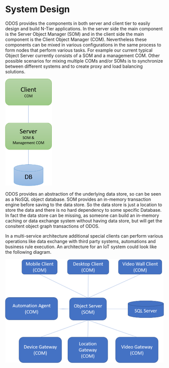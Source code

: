 # System Design

ODOS provides the components in both server and client tier to easily design and build N-Tier applications. In the server side the main component is the Server Object Manager (SOM) and in the client side the main component is the Client Object Manager (COM). Nevertheless these components can be mixed in various configurations in the same process to form nodes that perform various tasks. For example our current typical Object Server currently consists of a SOM and a management COM. Other possible scenarios for mixing multiple COMs and/or SOMs is to synchronize between different systems and to create proxy and load balancing solutions. 

<img title="" src="../images/ntierapp.png" alt="" width="148" data-align="center">

ODOS provides an abstraction of the underlying data store, so can be seen as a NoSQL object database. SOM provides an in-memory transaction engine before saving to the data store. So the data store is just a location to store the data and there is no hard dependency to some specific Database. In fact the data store can be missing, as someone can build an in-memory caching or data exchange system without having data store, but will get the consitent object graph transactions of ODOS.  

In a multi-service architecture additional special clients can perform various operations like data exchange with third party systems, automations and business rule execution. An architecture for an IoT system could look like the following diagram.

 

![](../images/MultiServiceArch.png)